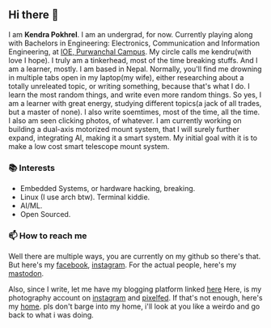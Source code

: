 ## Hi there 👋

I am **Kendra Pokhrel**. I am an undergrad, for now. Currently playing along with Bachelors in Engineering: Electronics, Communication and Information Engineering, at [IOE, Purwanchal Campus](https://www.ioepc.edu.np/).
My circle calls me kendru(with love I hope). I truly am a tinkerhead, most of the time breaking stuffs. And I am a learner, mostly. I am based in Nepal.
Normally, you'll find me drowning in multiple tabs open in my laptop(my wife), either researching about a totally unreleated topic, or writing something, because that's what I do. I learn the most random things, and write even more random things.
So yes, I am a learner with great energy, studying different topics(a jack of all trades, but a master of none). I also write soemtimes, most of the time, all the time. I also am seen clicking photos, of whatever.
I am currently working on building a dual-axis motorized mount system, that I will surely further expand, integrating AI, making it a smart system. My initial goal with it is to make a low cost smart telescope mount system.

### 📚 Interests

- Embedded Systems, or hardware hacking, breaking.
- Linux (I use arch btw). Terminal kiddie.
- AI/ML.
- Open Sourced.

### 📫 How to reach me

Well there are multiple ways, you are currently on my github so there's that.
But here's my [facebook](https://facebook.com/kendrapokhrel), [instagram](https://instagram.com/kendrapokhrel).
For the actual people, here's my [mastodon](https://techhub.social/@kendru).

Also, since I write, let me have my blogging platform linked [here](https://paper.wf/kendru)
Here, is my photography account on [instagram](https://instagram.com/px.kendru) and [pixelfed](https://pixelfed.social/stellarsync).
If that's not enough, here's my [home](https://maps.app.goo.gl/rpoYLVcP5Pwx3gMy5). pls don't barge into my home, i'll look at you like a weirdo and go back to what i was doing.

<!--
**iamkendru/iamkendru** is a ✨ _special_ ✨ repository because its `README.md` (this file) appears on your GitHub profile.

Here are some ideas to get you started:

- 🔭 I’m currently working on ...
- 🌱 I’m currently learning ...
- 👯 I’m looking to collaborate on ...
- 🤔 I’m looking for help with ...
- 💬 Ask me about ...
- 📫 How to reach me: ...
- 😄 Pronouns: ...
- ⚡ Fun fact: ...
-->
